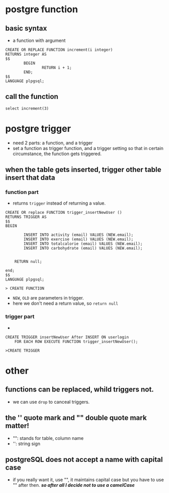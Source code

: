 # postgre function

## basic syntax
- a function with argument
```plpgsql
CREATE OR REPLACE FUNCTION increment(i integer) 
RETURNS integer AS 
$$
        BEGIN
                RETURN i + 1;
        END;
$$ 
LANGUAGE plpgsql;
```
## call the function 
```plpgsql
select increment(3)
```

# postgre trigger
- need 2 parts: a function, and a trigger
- set a function as trigger function, and a trigger setting so that in certain circumstance, the function gets triggered.

## when the table gets inserted, trigger other table insert that data

### function part
- returns ```trigger``` instead of returning a value.

```plpgsql
CREATE OR replace FUNCTION trigger_insertNewUser ()
RETURNS TRIGGER AS
$$
BEGIN 

        INSERT INTO activity (email) VALUES (NEW.email);
        INSERT INTO exercise (email) VALUES (NEW.email);
        INSERT INTO totalcalorie (email) VALUES (NEW.email);
        INSERT INTO carbohydrate (email) VALUES (NEW.email);


    RETURN null;

end;
$$
LANGUAGE plpgsql;

> CREATE FUNCTION
```

- ```NEW```, ```OLD``` are parameters in trigger.
- here we don't need a return value, so ```return null```

### trigger part
- 
```plpgsql
CREATE TRIGGER insertNewUser After INSERT ON userlogin
    FOR EACH ROW EXECUTE FUNCTION trigger_insertNewUser();
    
>CREATE TRIGGER
```


# other 
## functions can be replaced, whild triggers not.
- we can use ```drop``` to canceal triggers.

## the '' quote mark and "" double quote mark matter!
- "": stands for table, column name
- '': string sign

## postgreSQL does not accept a name with capital case
- if you really want it, use "", it maintains capital case but you have to use "" after then.
***so after all I decide not to use a camelCase***

## 
